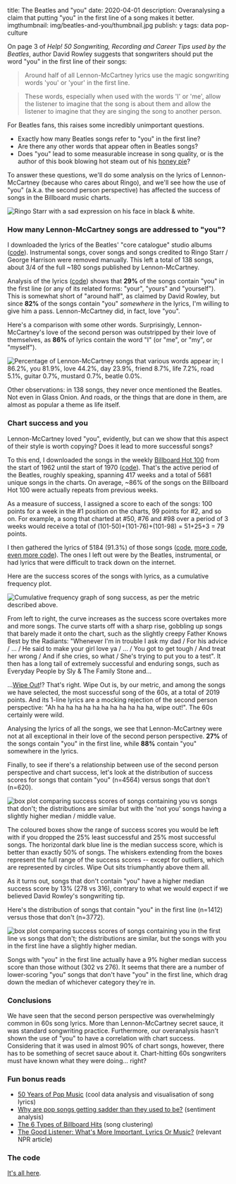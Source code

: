 title: The Beatles and "you"
date: 2020-04-01
description: Overanalysing a claim that putting "you" in the first line of a song makes it better.
imgthumbnail: img/beatles-and-you/thumbnail.jpg
publish: y
tags: data pop-culture

On page 3 of *Help! 50 Songwriting, Recording and Career Tips used by the Beatles*, author David Rowley suggests that songwriters should put the word "you" in the first line of their songs:

> Around half of all Lennon-McCartney lyrics use the magic songwriting words 'you' or 'your' in the first line.

> These words, especially when used with the words 'I' or 'me', allow the listener to imagine that the song is about them and allow the listener to imagine that they are singing the song to another person.

For Beatles fans, this raises some incredibly unimportant questions.

* Exactly how many Beatles songs refer to "you" in the first line?
* Are there any other words that appear often in Beatles songs?
* Does "you" lead to some measurable increase in song quality, or is the author of this book blowing hot steam out of his [honey pie](https://www.youtube.com/watch?v=l-ekNlk5VDM)?

To answer these questions, we'll do some analysis on the lyrics of Lennon-McCartney (because who cares about Ringo), and we'll see how the use of "you" (a.k.a. the second person perspective) has affected the success of songs in the Billboard music charts.

<img src="{{ url_for('static', filename='img/beatles-and-you/sad-ringo.jpeg') }}"
     alt="Ringo Starr with a sad expression on his face in black & white."
     class="centered">

### How many Lennon-McCartney songs are addressed to "you"?
I downloaded the lyrics of the Beatles' "core catalogue" studio albums ([code](https://github.com/Kevinpgalligan/BeatlesAndYou/blob/master/beatles_lyrics_scraper.py)). Instrumental songs, cover songs and songs credited to Ringo Starr / George Harrison were removed manually. This left a total of 138 songs, about 3/4 of the full ~180 songs published by Lennon-McCartney.

Analysis of the lyrics ([code](https://github.com/Kevinpgalligan/BeatlesAndYou/blob/master/lyrics_analysis.py)) shows that **29%** of the songs contain "you" in the first line (or any of its related forms: "your", "yours" and "yourself"). This is somewhat short of "around half", as claimed by David Rowley, but since **82%** of the songs contain "you" *somewhere* in the lyrics, I'm willing to give him a pass. Lennon-McCartney did, in fact, love "you".

Here's a comparison with some other words. Surprisingly, Lennon-McCartney's love of the second person was outstripped by their love of themselves, as **86%** of lyrics contain the word "I" (or "me", or "my", or "myself").

<img src="{{ url_for('static', filename='img/beatles-and-you/word-freq-beatles.png') }}"
     alt="Percentage of Lennon-McCartney songs that various words appear in; I 86.2%, you 81.9%, love 44.2%, day 23.9%, friend 8.7%, life 7.2%, road 5.1%, guitar 0.7%, mustard 0.7%, beatle 0.0%."
     class="centered">

Other observations: in 138 songs, they never once mentioned the Beatles. Not even in Glass Onion. And roads, or the things that are done in them, are almost as popular a theme as life itself.

### Chart success and you
Lennon-McCartney loved "you", evidently, but can we show that this aspect of their style is worth copying? Does it lead to more successful songs?

To this end, I downloaded the songs in the weekly [Billboard Hot 100](https://en.wikipedia.org/wiki/Billboard_Hot_100) from the start of 1962 until the start of 1970 ([code](https://github.com/Kevinpgalligan/BeatlesAndYou/blob/master/chart_scrape.py)). That's the active period of the Beatles, roughly speaking, spanning 417 weeks and a total of 5681 unique songs in the charts. On average, ~86% of the songs on the Billboard Hot 100 were actually repeats from previous weeks.

As a measure of success, I assigned a score to each of the songs: 100 points for a week in the #1 position on the charts, 99 points for #2, and so on. For example, a song that charted at #50, #76 and #98 over a period of 3 weeks would receive a total of (101-50)+(101-76)+(101-98) = 51+25+3 = 79 points.

I then gathered the lyrics of 5184 (91.3%) of those songs ([code](https://github.com/Kevinpgalligan/BeatlesAndYou/blob/master/chart_lyrics_scrape.py), [more code](https://github.com/Kevinpgalligan/BeatlesAndYou/blob/master/google_lyrics_scrape.py), [even more code](https://github.com/Kevinpgalligan/BeatlesAndYou/blob/master/general_lyrics_scrape.py)). The ones I left out were by the Beatles, instrumental, or had lyrics that were difficult to track down on the internet.

Here are the success scores of the songs with lyrics, as a cumulative frequency plot.

<img src="{{ url_for('static', filename='img/beatles-and-you/success-scores-cumulative.png') }}"
     alt="Cumulative frequency graph of song success, as per the metric described above."
     class="centered">

From left to right, the curve increases as the success score overtakes more and more songs. The curve starts off with a sharp rise, gobbling up songs that barely made it onto the chart, such as the slightly creepy Father Knows Best by the Radiants: "Whenever I'm in trouble I ask my dad / For his advice / ... / He said to make your girl love ya / ... / You got to get tough / And treat her wrong / And if she cries, so what / She's trying to put you to a test". It then has a long tail of extremely successful and enduring songs, such as Everyday People by Sly & The Family Stone and...

...[Wipe Out](https://www.youtube.com/watch?v=p13yZAjhU0M)!? That's right. Wipe Out is, by our metric, and among the songs we have selected, the most successful song of the 60s, at a total of 2019 points. And its 1-line lyrics are a mocking rejection of the second person perspective: "Ah ha ha ha ha ha ha ha ha ha ha ha, wipe out!". The 60s certainly were wild.

Analysing the lyrics of all the songs, we see that Lennon-McCartney were not at all exceptional in their love of the second person perspective. **27%** of the songs contain "you" in the first line, while **88%** contain "you" somewhere in the lyrics.

Finally, to see if there's a relationship between use of the second person perspective and chart success, let's look at the distribution of success scores for songs that contain "you" (n=4564) versus songs that don't (n=620).

<img src="{{ url_for('static', filename='img/beatles-and-you/you-vs-notyou-boxplot.png') }}"
     alt="box plot comparing success scores of songs containing you vs songs that don't; the distributions are similar but with the 'not you' songs having a slightly higher median / middle value."
     class="centered">

The coloured boxes show the range of success scores you would be left with if you dropped the 25% least successful and 25% most successful songs. The horizontal dark blue line is the median success score, which is better than exactly 50% of songs. The whiskers extending from the boxes represent the full range of the success scores -- except for outliers, which are represented by circles. Wipe Out sits triumphantly above them all.

As it turns out, songs that don't contain "you" have a higher median success score by 13% (278 vs 316), contrary to what we would expect if we believed David Rowley's songwriting tip.

Here's the distribution of songs that contain "you" in the first line (n=1412) versus those that don't (n=3772).

<img src="{{ url_for('static', filename='img/beatles-and-you/youfirstline-vs-notyoufirstline-boxplot.png') }}"
     alt="box plot comparing success scores of songs containing you in the first line vs songs that don't; the distributions are similar, but the songs with you in the first line have a slightly higher median."
     class="centered">

Songs with "you" in the first line actually have a 9% higher median success score than those without (302 vs 276). It seems that there are a number of lower-scoring "you" songs that don't have "you" in the first line, which drag down the median of whichever category they're in.

### Conclusions
We have seen that the second person perspective was overwhelmingly common in 60s song lyrics. More than Lennon-McCartney secret sauce, it was standard songwriting practice. Furthermore, our overanalysis hasn't shown the use of "you" to have a correlation with chart success. Considering that it was used in almost 90% of chart songs, however, there has to be something of secret sauce about it. Chart-hitting 60s songwriters must have known what they were doing... right?

### Fun bonus reads
* [50 Years of Pop Music](https://www.kaylinpavlik.com/50-years-of-pop-music/) (cool data analysis and visualisation of song lyrics)
* [Why are pop songs getting sadder than they used to be?](https://aeon.co/ideas/why-are-pop-songs-getting-sadder-than-they-used-to-be) (sentiment analysis)
* [The 6 Types of Billboard Hits](https://medium.com/@latenightfroyo/the-6-types-of-billboard-hits-e0cb2987abf) (song clustering)
* [The Good Listener: What's More Important, Lyrics Or Music?](https://www.npr.org/sections/allsongs/2013/05/29/187168874/the-good-listener-whats-more-important-lyrics-or-music?t=1585780553905) (relevant NPR article)

### The code
[It's all here](https://github.com/Kevinpgalligan/BeatlesAndYou).
